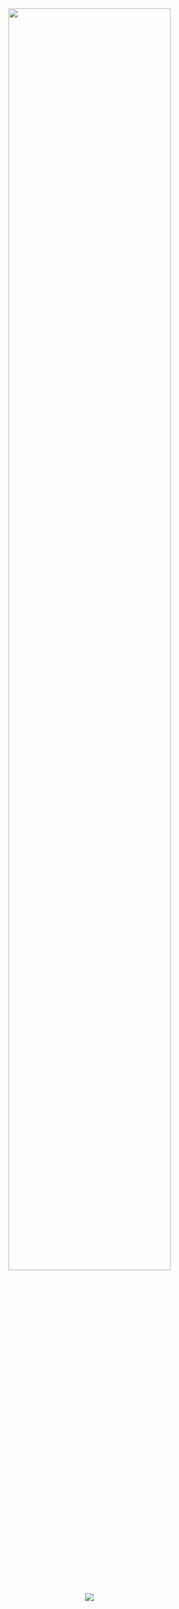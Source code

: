 <div align="center">
  <img width = "80%" src="https://i.postimg.cc/fWXNK0NG/IMG-1734.png">
</div>

<p align="center">
  <img src="https://komarev.com/ghpvc/?username=your-github-cannibalfeast&color=000000" />
</p>

